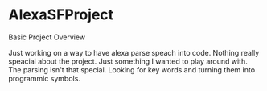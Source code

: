 # AlexaSFProject

Basic Project Overview

Just working on a way to have alexa parse speach into code. 
Nothing really speacial about the project. 
Just something I wanted to play around with.
The parsing isn't that special.
Looking for key words and turning them into programmic symbols.
